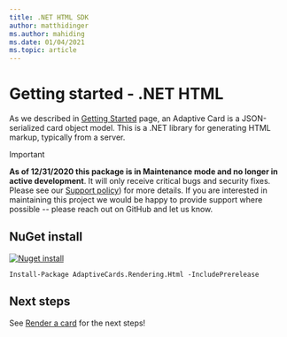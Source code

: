 ```yaml
---
title: .NET HTML SDK
author: matthidinger
ms.author: mahiding
ms.date: 01/04/2021
ms.topic: article
---
```


# Getting started - .NET HTML

As we described in [Getting Started](../../../authoring-cards/getting-started.md) page, an Adaptive Card is a JSON-serialized card object model. This is a .NET library for generating HTML markup, typically from a server.

> [!IMPORTANT]
>
> **As of 12/31/2020 this package is in Maintenance mode and no longer in active development**. It will only receive critical bugs and security fixes. Please see our [Support policy](/lifecycle/end-of-support/end-of-support-2020)) for more details. If you are interested in maintaining this project we would be happy to provide support where possible -- please reach out on GitHub and let us know.

## NuGet install

[![Nuget install](https://img.shields.io/nuget/vpre/AdaptiveCards.Rendering.Html.svg)](https://www.nuget.org/packages/AdaptiveCards.Rendering.Html)

```console
Install-Package AdaptiveCards.Rendering.Html -IncludePrerelease
```

## Next steps

See [Render a card](render-a-card.md) for the next steps!
